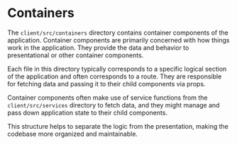# Containers

The `client/src/containers` directory contains container components of the application. Container components are primarily concerned with how things work in the application. They provide the data and behavior to presentational or other container components.  

Each file in this directory typically corresponds to a specific logical section of the application and often corresponds to a route. They are responsible for fetching data and passing it to their child components via props.  

Container components often make use of service functions from the `client/src/services` directory to fetch data, and they might manage and pass down application state to their child components.  

This structure helps to separate the logic from the presentation, making the codebase more organized and maintainable.  